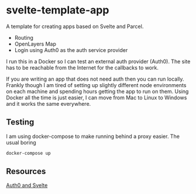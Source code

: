 # svelte-template-app
A template for creating apps based on Svelte and Parcel.

* Routing
* OpenLayers Map
* Login using Auth0 as the auth service provider

I run this in a Docker so I can test an external auth provider (Auth0).
The site has to be reachable from the Internet
for the callbacks to work.

If you are writing an app that does not need auth then you can run locally.
Frankly though I am tired of setting up slightly different node environments
on each machine and spending hours getting the app to run on them.
Using Docker all the time is just easier, I can move from Mac to Linux to Windows
and it works the same everywhere.

## Testing

I am using docker-compose to make running behind a proxy easier. The usual boring

```bash
docker-compose up
```

## Resources

[Auth0 and Svelte](https://auth0.com/blog/authenticating-svelte-apps/)
